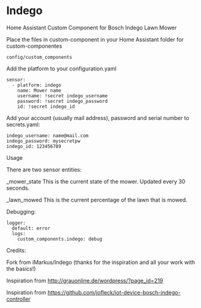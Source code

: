 # Indego
Home Assistant Custom Component for Bosch Indego Lawn Mower

Place the files in custom-component in your Home Assistant folder for custom-componentes

    config/custom_components
    
Add the platform to your configuration.yaml

    sensor:
      - platform: indego
        name: Mower name
        username: !secret indego_username
        password: !secret indego_password
        id: !secret indego_id

Add your account (usually mail address), password and serial number to secrets.yaml: 

    indego_username: name@mail.com
    indego_password: mysecretpw
    indego_id: 123456789

Usage

There are two sensor entities:

<name>_mower_state
This is the current state of the mower. Updated every 30 seconds.

<name>_lawn_mowed
This is the current percentage of the lawn that is mowed.
 
Debugging:

    logger:
      default: error
      logs:
        custom_components.indego: debug


Credits:

Fork from iMarkus/Indego (thanks for the inspiration and all your work with the basics!)

Inspiration from http://grauonline.de/wordpress/?page_id=219

Inspiration from https://github.com/jofleck/iot-device-bosch-indego-controller
